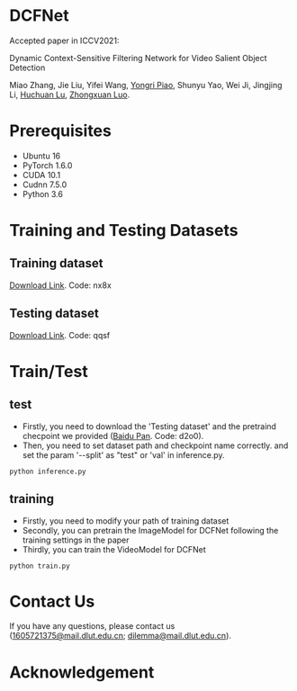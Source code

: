 # DCFNet
Accepted paper in ICCV2021:

Dynamic Context-Sensitive Filtering Network for Video Salient Object Detection

Miao Zhang, Jie Liu, Yifei Wang, [Yongri Piao](http://ice.dlut.edu.cn/yrpiao/), Shunyu Yao, Wei Ji, Jingjing Li, [Huchuan Lu](http://ice.dlut.edu.cn/lu/publications.html), [Zhongxuan Luo](zxluo@dlut.edu.cn).

# Prerequisites
+ Ubuntu 16
+ PyTorch 1.6.0
+ CUDA 10.1
+ Cudnn 7.5.0
+ Python 3.6

# Training and Testing Datasets

## Training dataset
[Download Link](https://pan.baidu.com/s/1rduZEEo3HRq5HqQeXxuX-A). Code: nx8x

## Testing dataset
[Download Link](https://pan.baidu.com/s/1qkLkXpo8QEBqT_2nELPx1A). Code: qqsf

# Train/Test
## test
+ Firstly, you need to download the 'Testing dataset' and the pretraind checpoint we provided ([Baidu Pan](https://pan.baidu.com/s/1xPH1AzInc1JAMq4Vq7UxGg). Code: d2o0). 
+ Then, you need to set dataset path and checkpoint name correctly. and set the param '--split' as "test" or 'val' in inference.py. 

```shell
python inference.py
```
## training
+ Firstly, you need to modify your path of training dataset
+ Secondly, you can pretrain the ImageModel for DCFNet following the training settings in the paper
+ Thirdly, you can train the VideoModel for DCFNet

```shell
python train.py
```

# Contact Us
If you have any questions, please contact us (1605721375@mail.dlut.edu.cn; dilemma@mail.dlut.edu.cn).

# Acknowledgement


